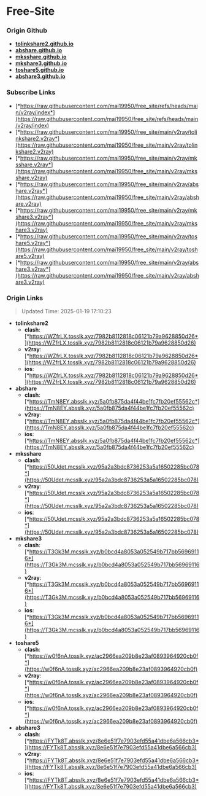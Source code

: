 # Free-Site

### Origin Github

- [**tolinkshare2.github.io**](https://github.com/tolinkshare2/tolinkshare2.github.io)
- [**abshare.github.io**](https://github.com/abshare/abshare.github.io)
- [**mksshare.github.io**](https://github.com/mksshare/mksshare.github.io)
- [**mkshare3.github.io**](https://github.com/mkshare3/mkshare3.github.io)
- [**toshare5.github.io**](https://github.com/toshare5/toshare5.github.io)
- [**abshare3.github.io**](https://github.com/abshare3/abshare3.github.io)

### Subscribe Links

- [*https://raw.githubusercontent.com/mai19950/free_site/refs/heads/main/v2ray/index*](https://raw.githubusercontent.com/mai19950/free_site/refs/heads/main/v2ray/index)
- [*https://raw.githubusercontent.com/mai19950/free_site/main/v2ray/tolinkshare2.v2ray*](https://raw.githubusercontent.com/mai19950/free_site/main/v2ray/tolinkshare2.v2ray)
- [*https://raw.githubusercontent.com/mai19950/free_site/main/v2ray/mksshare.v2ray*](https://raw.githubusercontent.com/mai19950/free_site/main/v2ray/mksshare.v2ray)
- [*https://raw.githubusercontent.com/mai19950/free_site/main/v2ray/abshare.v2ray*](https://raw.githubusercontent.com/mai19950/free_site/main/v2ray/abshare.v2ray)
- [*https://raw.githubusercontent.com/mai19950/free_site/main/v2ray/mkshare3.v2ray*](https://raw.githubusercontent.com/mai19950/free_site/main/v2ray/mkshare3.v2ray)
- [*https://raw.githubusercontent.com/mai19950/free_site/main/v2ray/toshare5.v2ray*](https://raw.githubusercontent.com/mai19950/free_site/main/v2ray/toshare5.v2ray)
- [*https://raw.githubusercontent.com/mai19950/free_site/main/v2ray/abshare3.v2ray*](https://raw.githubusercontent.com/mai19950/free_site/main/v2ray/abshare3.v2ray)

### Origin Links

> Updated Time: 2025-01-19 17:10:23

- **tolinkshare2**
  - **clash**: [*https://WZfrLX.tosslk.xyz/7982b8112818c06121b79a9628850d26*](https://WZfrLX.tosslk.xyz/7982b8112818c06121b79a9628850d26)
  - **v2ray**: [*https://WZfrLX.tosslk.xyz/7982b8112818c06121b79a9628850d26*](https://WZfrLX.tosslk.xyz/7982b8112818c06121b79a9628850d26)
  - **ios**: [*https://WZfrLX.tosslk.xyz/7982b8112818c06121b79a9628850d26*](https://WZfrLX.tosslk.xyz/7982b8112818c06121b79a9628850d26)
- **abshare**
  - **clash**: [*https://TmN8EY.absslk.xyz/5a0fb875da4f44be1fc7fb20ef55562c*](https://TmN8EY.absslk.xyz/5a0fb875da4f44be1fc7fb20ef55562c)
  - **v2ray**: [*https://TmN8EY.absslk.xyz/5a0fb875da4f44be1fc7fb20ef55562c*](https://TmN8EY.absslk.xyz/5a0fb875da4f44be1fc7fb20ef55562c)
  - **ios**: [*https://TmN8EY.absslk.xyz/5a0fb875da4f44be1fc7fb20ef55562c*](https://TmN8EY.absslk.xyz/5a0fb875da4f44be1fc7fb20ef55562c)
- **mksshare**
  - **clash**: [*https://50Udet.mcsslk.xyz/95a2a3bdc8736253a5a16502285bc078*](https://50Udet.mcsslk.xyz/95a2a3bdc8736253a5a16502285bc078)
  - **v2ray**: [*https://50Udet.mcsslk.xyz/95a2a3bdc8736253a5a16502285bc078*](https://50Udet.mcsslk.xyz/95a2a3bdc8736253a5a16502285bc078)
  - **ios**: [*https://50Udet.mcsslk.xyz/95a2a3bdc8736253a5a16502285bc078*](https://50Udet.mcsslk.xyz/95a2a3bdc8736253a5a16502285bc078)
- **mkshare3**
  - **clash**: [*https://T3Gk3M.mcsslk.xyz/b0bcd4a8053a052549b717bb56969116*](https://T3Gk3M.mcsslk.xyz/b0bcd4a8053a052549b717bb56969116)
  - **v2ray**: [*https://T3Gk3M.mcsslk.xyz/b0bcd4a8053a052549b717bb56969116*](https://T3Gk3M.mcsslk.xyz/b0bcd4a8053a052549b717bb56969116)
  - **ios**: [*https://T3Gk3M.mcsslk.xyz/b0bcd4a8053a052549b717bb56969116*](https://T3Gk3M.mcsslk.xyz/b0bcd4a8053a052549b717bb56969116)
- **toshare5**
  - **clash**: [*https://w0f6nA.tosslk.xyz/ac2966ea209b8e23af0893964920cb0f*](https://w0f6nA.tosslk.xyz/ac2966ea209b8e23af0893964920cb0f)
  - **v2ray**: [*https://w0f6nA.tosslk.xyz/ac2966ea209b8e23af0893964920cb0f*](https://w0f6nA.tosslk.xyz/ac2966ea209b8e23af0893964920cb0f)
  - **ios**: [*https://w0f6nA.tosslk.xyz/ac2966ea209b8e23af0893964920cb0f*](https://w0f6nA.tosslk.xyz/ac2966ea209b8e23af0893964920cb0f)
- **abshare3**
  - **clash**: [*https://FYTk8T.absslk.xyz/8e6e51f7e7903efd55a41dbe6a566cb3*](https://FYTk8T.absslk.xyz/8e6e51f7e7903efd55a41dbe6a566cb3)
  - **v2ray**: [*https://FYTk8T.absslk.xyz/8e6e51f7e7903efd55a41dbe6a566cb3*](https://FYTk8T.absslk.xyz/8e6e51f7e7903efd55a41dbe6a566cb3)
  - **ios**: [*https://FYTk8T.absslk.xyz/8e6e51f7e7903efd55a41dbe6a566cb3*](https://FYTk8T.absslk.xyz/8e6e51f7e7903efd55a41dbe6a566cb3)

